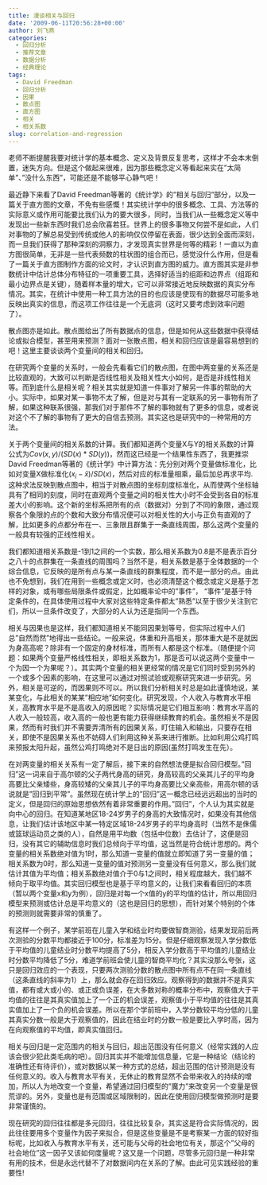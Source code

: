 ```yaml
---
title: 漫谈相关与回归
date: '2009-06-11T20:56:28+00:00'
author: 刘飞燕
categories:
  - 回归分析
  - 推荐文章
  - 数据分析
  - 经典理论
tags:
  - David Freedman
  - 回归分析
  - 因果
  - 散点图
  - 直方图
  - 相关
  - 相关系数
slug: correlation-and-regression
---
```


老师不断提醒我要对统计学的基本概念、定义及背景反复思考，这样才不会本末倒置，迷失方向。但是这个做起来很难，因为那些概念定义等看起来实在”太简单”、”没什么东西”，可能还是不能够平心静气吧！

最近静下来看了David Freedman等著的《统计学》的”相关与回归”部分，以及一篇关于直方图的文章，不免有些感慨！其实统计学中的很多概念、工具、方法等的实际意义或作用可能要比我们认为的要大很多，同时，当我们从一些概念定义等中发现出一些新东西时我们总会欣喜若狂。世界上的很多事物又何尝不是如此，人们对事物的了解总易受到传统或他人的影响仅仅停留在表面，很少达到全面而深刻，而一旦我们获得了那种深刻的洞察力，才发现真实世界是何等的精彩！一直以为直方图很简单，无非是一些代表频数的柱状图的组合而已，感觉没什么作用，但是看了一篇关于直方图制作方面的论文时，才认识到直方图的威力。直方图其实是非参数统计中估计总体分布特征的一项重要工具，选择好适当的组距和边界点（组距和最小边界点是关键），随着样本量的增大，它可以非常接近地反映数据的真实分布情况。其实，在统计中使用一种工具方法的目的也应该是使现有的数据尽可能多地反映出真实的信息，而这项工作往往是一个无底洞（这时又要考虑到效率问题了）。

散点图亦是如此。散点图给出了所有数据点的信息，但是如何从这些数据中获得结论或拟合模型，甚至用来预测？面对一张散点图，相关和回归应该是最容易想到的吧！这里主要谈谈两个变量间的相关和回归。

在研究两个变量的关系时，一般会先看看它们的散点图，在图中两变量的关系还是比较直观的，大致可以判断是否线性相关及相关性大小如何，是否是非线性相关等。而到底什么是相关呢？相关其实就是知道一件事对了解另一件事的帮助的大小。实际中，如果对某一事物不太了解，但是对与其有一定联系的另一事物有所了解，如果这种联系很强，那我们对于那件不了解的事物就有了更多的信息，或者说对这个不了解的事物有了更大的自信去预测。其实这也是研究中的一种常用的方法。

关于两个变量间的相关系数的计算。我们都知道两个变量X与Y的相关系数的计算公式为$Cov(x,y)/(SD(x)*SD(y))$，然而这已经是一个结果性东西了，我更推崇David Freedman等著的《统计学》中计算方法：先分别对两个变量做标准化，比如对变量X做标准化$(x_i-\bar{x})/SD(x)$，然后对应的标准量相乘，最后加总再求平均. 这种求法反映到散点图中，相当于对散点图的坐标刻度标准化，从而使两个坐标轴具有了相同的刻度，同时在直观两个变量之间的相关性大小时不会受到各自的标准差大小的影响。这个新的坐标系把所有的点（数据对）分到了不同的象限，通过观察各个象限的点的个数和大致分布情况便可以对相关性的大小与正负有直观的了解，比如更多的点都分布在一、三象限且群集于一条直线周围，那么这两个变量的一般具有较强的正线性相关。

我们都知道相关系数是-1到1之间的一个实数，那么相关系数为0.8是不是表示百分之八十的点群集在一条直线的周围吗？当然不是，相关系数是基于全体数据的一个综合信息，它反映的是所有点与某一条直线的群集程度，而不是一部分的点。由此也不免想到，我们在用到一些概念或定义时，也必须清楚这个概念或定义是基于怎样的对象，或有哪些局限条件或假定，比如概率论中的”事件”， “事件”是基于特定条件的，在具体使用过程中大家对这些特定条件都太”熟悉”以至于很少关注到它们，所以一旦条件改变了，大部分的人认为还是指同一个东西。

相关与因果也是这样，我们都知道相关不能同因果划等号，但实际过程中人们总”自然而然”地得出一些结论。一般来说，体重和升高相关，那体重大是不是就因为身高高呢？除非有一个固定的身材标准，而所有人都是这个标准。（随便提个问题：如果两个变量严格线性相关，即相关系数为1，那是否可以说这两个变量中一个为因一个为果呢？）。其实两个变量的相关更经常的情况是它们同时受到另外的一个或多个因素的影响，在这里可以通过对照试验或观察研究来进一步研究。另外，相关是可逆的，而因果则不可以。所以我们分析相关时总是如此谨慎地说，某某变化，与此相关的某某”相应地”如何变化。研究发现，个人收入与教育水平相关，高教育水平是不是高收入的原因呢？实际情况是它们相互影响：教育水平高的人收入一般较高，收入高的一般也更有能力获得继续教育的机会。虽然相关不是因果，然而有时我们并不需要弄清所有的因果关系，盯住输入和输出，只要存在相关，即使不是因果关系也不妨碍人们利用这种关系来进行推断。比如利用公鸡打鸣来预报太阳升起，虽然公鸡打鸣绝对不是日出的原因(虽然打鸣发生在先）。

在对两变量的相关关系有一定了解后，接下来的自然想法便是拟合回归模型。”回归”这一词来自于高尔顿的父子两代身高的研究，身高较高的父亲其儿子的平均身高要比父亲矮些，身高较矮的父亲其儿子的平均身高要比父亲高些，用高尔顿的话说就是”回归到平常”。虽然现在统计学上的”回归”这一概念已经远远超出的当时的定义，但是回归的原始思想依然有着非常重要的作用。”回归”，个人认为其实就是向中心的回归。在知道某地区18-24岁男子的身高的大致情况时，如果没有其他信息，让我们估计该地区中某一特定区域18-24岁男子的平均身高时（当然不是侏儒或篮球运动员之类的人），自然是用平均数（包括中位数）去估计了，这便是回归，没有其它的辅助信息时我们总倾向于平均值，这当然是符合统计思想的。两个变量的相关系数绝对值为1时，那么知道一变量的值就立即知道了另一变量的值；相关系数为0时，那么知道一变量的值对预测另一变量没有任何意义，那么我们就估计其值为平均值；相关系数绝对值介于0与1之间时，相关程度越大，我们越不倾向于取平均值。其实回归模型也是基于平均意义的，让我们来看看回归的本质（暂以两个变量x和y为例），回归是对每一个x值的y的平均值的估计，所以用回归模型来预测或估计总是平均意义的（这也是回归的思想），而针对某个特别的个体的预测则就需要非常的慎重了。

有这样一个例子，某学前班在儿童入学和结业时均要做智商测验，结果发现前后两次测验的分数平均都接近于100分，标准差为15分。但是仔细观察发现入学分数低于平均值的儿童结业时分数平均提高了5分，相反入学分数高于平均值的儿童结业时分数平均降低了5分，难道学前班会使儿童的智商平均化？其实没那么夸张，这只是回归效应的一个表现，只要两次测验分数的散点图中所有点不在同一条直线（这条直线的斜率为1）上，那么就会存在回归效应。观察得到的数据并不是真实值，都有或大或小的、或正或负误差，在大多数对称的概率分布中，观察值大于平均值的往往是其真实值加上了一个正的机会误差，观察值小于平均值的往往是其真实值加上了一个负的机会误差。所以在那个学前班中，入学分数较平均分低的儿童其真实分数一般是大于观察值的，因此在结业时的分数一般是要比入学时高，因为在向观察值的平均值，即真实值回归。

相关与回归是一定范围内的相关与回归，超出范围没有任何意义（经常实践的人应该会很少犯此类毛病的吧）。回归其实并不能增加信息量，它是一种结论（结论的准确性还有待评价），或对数据以某一种方式的总结，超出范围的估计预测是没有任何意义的。收入与教育水平有关，无休止的教育显然不会带来收入的持续的增加，所以人为地改变一个变量，希望通过回归模型的”魔力”来改变另一个变量是很荒谬的。另外，变量也是有范围或区域限制的，因此在使用回归模型做预测时是要非常谨慎的。

现在研究的回归往往都是多元回归，往往比较复杂，其实这是符合实际情况的，因此往往要用多个变量作为因子来拟合，但是这些变量是不是考察某一方面的较好指标呢，比如收入与教育水平有关，还可能与父母的社会地位有关，那这个”父母的社会地位”这一因子又该如何度量呢？这又是一个问题，尽管多元回归是一种非常有用的技术，但是永远代替不了对数据间内在关系的了解。由此可见实践经验的重要性!
